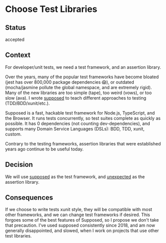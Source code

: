 # Choose Test Libraries

## Status

accepted

## Context

For developer/unit tests, we need a test framework, and an assertion library.

Over the years, many of the popular test frameworks have become bloated (jest has over 800,000 package dependencies :scream:), or outdated (mocha/jasmine pollute the global namespace, and are extremely rigid). Many of the new libraries are too simple (tape), too weird (vows), or too slow (ava). I wrote [supposed](https://github.com/losandes/supposed#supposed) to teach different approaches to testing (TDD/BDD/xunit/etc.).

Supposed is a fast, hackable test framework for Node.js, TypeScript, and the Browser. It runs tests concurrently, so test suites complete as quickly as possible. It has 0 dependencies (not counting dev-dependencies), and supports many Domain Service Languages (DSLs): BDD, TDD, xunit, custom.

Contrary to the testing frameworks, assertion libraries that were established years ago continue to be useful today.

## Decision

We will use [supposed](https://github.com/losandes/supposed#supposed) as the test framework, and [unexpected](https://unexpected.js.org/assertions/any/to-be/) as the assertion library.

## Consequences

If we choose to write tests xunit style, they will be compatible with most other frameworks, and we can change test frameworks if desired. This forgoes some of the best features of Supposed, so I propose we don't take that precaution. I've used supposed consistently since 2018, and am now generally disappointed, and slowed, when I work on projects that use other test libraries.